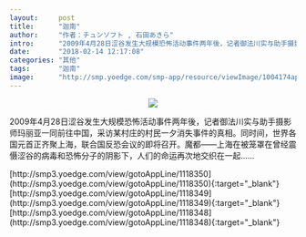 ```yaml
---
layout:     post
title:      "迦南"
author:     "作者：チュンソフト , 石田あきら"
intro:      "2009年4月28日涩谷发生大规模恐怖活动事件两年後，记者御法川实与助手摄影师玛丽亚一同前往中国，采访某村庄的村民一夕消失事件的真相。同时间，世界各国元首正齐聚上海，联合国反恐会议的即将召开。魔都——上海在被笼罩在曾经震慑涩谷的病毒和恐怖分子的阴影下，人们的命运再次地交织在一起……"
date:       "2018-02-14 12:17:08"
categories: "其他"
tags:       "迦南"
image:      "http://smp.yoedge.com/smp-app/resource/viewImage/1004174appline.png"
---
```

<div style="text-align: center">
<p><img src="http://smp.yoedge.com/smp-app/resource/viewImage/1004174appline.png"/></p>
</div>
<p class="post-meta">
<span>2009年4月28日涩谷发生大规模恐怖活动事件两年後，记者御法川实与助手摄影师玛丽亚一同前往中国，采访某村庄的村民一夕消失事件的真相。同时间，世界各国元首正齐聚上海，联合国反恐会议的即将召开。魔都——上海在被笼罩在曾经震慑涩谷的病毒和恐怖分子的阴影下，人们的命运再次地交织在一起……</span>
</p>
[http://smp3.yoedge.com/view/gotoAppLine/1118350](http://smp3.yoedge.com/view/gotoAppLine/1118350){:target="_blank"}
[http://smp3.yoedge.com/view/gotoAppLine/1118349](http://smp3.yoedge.com/view/gotoAppLine/1118349){:target="_blank"}
[http://smp3.yoedge.com/view/gotoAppLine/1118348](http://smp3.yoedge.com/view/gotoAppLine/1118348){:target="_blank"}


